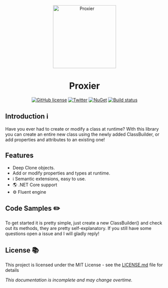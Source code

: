 <div align="center">
  <a href="https://github.com/redbaty/Proxier">
    <img alt="Proxier" width="200" heigth="200" src="https://image.flaticon.com/icons/svg/51/51650.svg">
  </a>
  <h1>Proxier</h1>
    
[![GitHub license](https://img.shields.io/github/license/redbaty/Proxier.svg)](https://github.com/redbaty/Proxier/blob/master/LICENSE) [![Twitter](https://img.shields.io/twitter/url/https/github.com/redbaty/Proxier.svg?style=social)](https://twitter.com/intent/tweet?text=Wow:&url=https%3A%2F%2Fgithub.com%2Fredbaty%2FProxier) [![NuGet](https://img.shields.io/nuget/dt/Proxier.svg)](https://www.nuget.org/packages/Proxier/) [![Build status](https://ci.appveyor.com/api/projects/status/3v3da0um3oy8ul5k?svg=true)](https://ci.appveyor.com/project/redbaty/proxier)
</div>


## Introduction :information_source:

Have you ever had to create or modify a class at runtime? With this library you can create an entire new class using the newly added ClassBuilder, or add properties and attributes to an existing one!

## Features

* Deep Clone objects.
* Add or modify properties and types at runtime.
*  ℹ️ Semantic extensions, easy to use.
* 🌎 .NET Core support
* ⚙️ Fluent engine

## Code Samples :pencil2:

To get started it is pretty simple, just create a new ClassBuilder() and check out its methods, they are pretty self-explanatory. If you still have some questions open a issue and I will gladly reply!

## License :books:

This project is licensed under the MIT License - see the [LICENSE.md](LICENSE) file for details

*This documentation is incomplete and may change overtime.*
